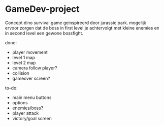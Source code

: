 # GameDev-project
Concept dino survival game geinspireerd door jurassic park.
mogelijk ervoor zorgen dat de boss in first level je achtervolgt met kleine enemies en in second level een gewone bossfight.

done:
- player movement
- level 1 map
- level 2 map
- camera follow player?
- collision
- gameover screen?

to-do:
- main menu buttons
- options
- enemies/boss?
- player attack
- victory/goal screen